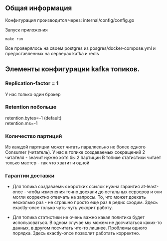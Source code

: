 ## Общая информация
Конфигурация производится через: internal/config/config.go

Запуск приложения
```
make run
```

Все проверялось на своем postgres из posgres/docker-compose.yml и предоставленных на серверах kafka и redis


## Элементы конфигурации kafka топиков. 

### Replication-factor = 1

У нас только один брокер

### Retention побольше

retention.bytes=-1 (default)  
retention.ms=-1

### Количество партиций

Из каждой партиции может читать параллельно не более одного Consumer (читатель). У нас в топике создаваемых сокращений 2 читателя - значит нужно хотя бы 2 партиции
В топике статистики читает только мастер - так что хватит и одной

### Гарантии доставки

- Для топика создаваемых коротких ссылок нужна гарантия at-least-once - чтобы изменения точно доехали до остальных серверов
и они могли корректно отвечать на запросы. То, что может доехать несколько раз - не страшно просто еще раз в редис сходим.
Здесь exactly-once только чуть-чуть ускорит работу.

- Для топика статистики не очень важно какая политика будет использоваться. 
В одном случае мы можем не досчитаться каких-то данных, в другом посчитать что-то лишнее. Проблемы одного порядка.
Здесь exactly-once позволит работать корректно.
